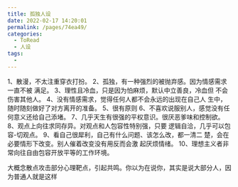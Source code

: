 ```yaml
---
title: 孤独人设
date: 2022-02-17 14:20:01
permalink: /pages/74ea49/
categories:
  - ToRead
  - 人设
tags:
  - 
---
```

1、散漫，不太注重穿衣打扮。
2、孤独，有一种强烈的被抛弃感。因为情感需求一直不被
满足。
3、理性且冷血，只是因为怕麻烦，默认中立善良，冷血但
不会伤害其他人。
4、没有情感需求，觉得任何人都不会永远的出现在自己人
生中，随时随刻做好了对方离开的准备。
5、很有原则
6、不喜欢说服别人，感觉没有任何意义还给自己添堵。
7、几乎天生有很强的平权意识。很厌恶爹味和控制欲。
8、观点上向往求同存异。对观点和人包容性特别强，只要
逻辑自洽，几乎可以包容-切观点。
9、看自己很犀利，自己有什么问题、该怎么改，都一清二
楚，会在必要情形下改变。别人催着改变没有用反而会激
起厌烦情绪。
10、理想主义者非常向往自由包容开放平等的工作环境。



大概念散点攻击部分心理靶点，引起共鸣。你以为在说你，其实是说大部分人，因为普通人就是这样

